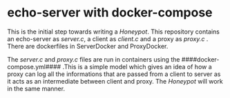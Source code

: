 echo-server with docker-compose
=============

This is the initial step towards writing a _Honeypot_. This repository contains an echo-server as *server.c*, a client as 
*client.c* and a proxy as *proxy.c* . There are dockerfiles in ServerDocker and ProxyDocker. 

The *server.c* and *proxy.c* files are run in containers using the ####docker-compose.yml#### .This is a simple model
which gives an idea of how a proxy can log all the informations that are passed from a client to server as it acts as
an intermediate between client and proxy. The _Honeypot_ will work in the same manner.
